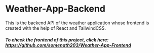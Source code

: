 # Weather-App-Backend

This is the backend API of the weather application whose frontend is created with the help of React and TailwindCSS.

##### To check the frontend of this project, click here: https://github.com/somenath203/Weather-App-Frontend

